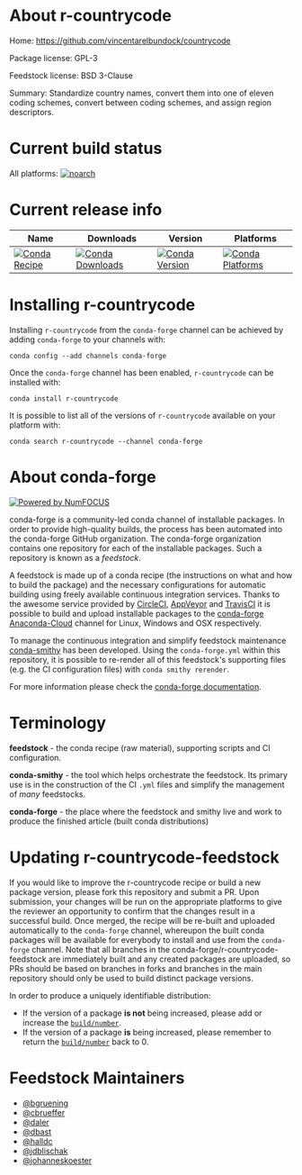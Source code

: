 <!--
# -*- mode: jinja -*-
-->

About r-countrycode
===================

Home: https://github.com/vincentarelbundock/countrycode

Package license: GPL-3

Feedstock license: BSD 3-Clause

Summary: Standardize country names, convert them into one of eleven coding schemes, convert between coding schemes, and assign region descriptors.



Current build status
====================

All platforms:
[![noarch](https://img.shields.io/circleci/project/github/conda-forge/r-countrycode-feedstock/master.svg?label=noarch)](https://circleci.com/gh/conda-forge/r-countrycode-feedstock)

Current release info
====================

| Name | Downloads | Version | Platforms |
| --- | --- | --- | --- |
| [![Conda Recipe](https://img.shields.io/badge/recipe-r--countrycode-green.svg)](https://anaconda.org/conda-forge/r-countrycode) | [![Conda Downloads](https://img.shields.io/conda/dn/conda-forge/r-countrycode.svg)](https://anaconda.org/conda-forge/r-countrycode) | [![Conda Version](https://img.shields.io/conda/vn/conda-forge/r-countrycode.svg)](https://anaconda.org/conda-forge/r-countrycode) | [![Conda Platforms](https://img.shields.io/conda/pn/conda-forge/r-countrycode.svg)](https://anaconda.org/conda-forge/r-countrycode) |

Installing r-countrycode
========================

Installing `r-countrycode` from the `conda-forge` channel can be achieved by adding `conda-forge` to your channels with:

```
conda config --add channels conda-forge
```

Once the `conda-forge` channel has been enabled, `r-countrycode` can be installed with:

```
conda install r-countrycode
```

It is possible to list all of the versions of `r-countrycode` available on your platform with:

```
conda search r-countrycode --channel conda-forge
```


About conda-forge
=================

[![Powered by NumFOCUS](https://img.shields.io/badge/powered%20by-NumFOCUS-orange.svg?style=flat&colorA=E1523D&colorB=007D8A)](http://numfocus.org)

conda-forge is a community-led conda channel of installable packages.
In order to provide high-quality builds, the process has been automated into the
conda-forge GitHub organization. The conda-forge organization contains one repository
for each of the installable packages. Such a repository is known as a *feedstock*.

A feedstock is made up of a conda recipe (the instructions on what and how to build
the package) and the necessary configurations for automatic building using freely
available continuous integration services. Thanks to the awesome service provided by
[CircleCI](https://circleci.com/), [AppVeyor](https://www.appveyor.com/)
and [TravisCI](https://travis-ci.org/) it is possible to build and upload installable
packages to the [conda-forge](https://anaconda.org/conda-forge)
[Anaconda-Cloud](https://anaconda.org/) channel for Linux, Windows and OSX respectively.

To manage the continuous integration and simplify feedstock maintenance
[conda-smithy](https://github.com/conda-forge/conda-smithy) has been developed.
Using the ``conda-forge.yml`` within this repository, it is possible to re-render all of
this feedstock's supporting files (e.g. the CI configuration files) with ``conda smithy rerender``.

For more information please check the [conda-forge documentation](https://conda-forge.org/docs/).

Terminology
===========

**feedstock** - the conda recipe (raw material), supporting scripts and CI configuration.

**conda-smithy** - the tool which helps orchestrate the feedstock.
                   Its primary use is in the construction of the CI ``.yml`` files
                   and simplify the management of *many* feedstocks.

**conda-forge** - the place where the feedstock and smithy live and work to
                  produce the finished article (built conda distributions)


Updating r-countrycode-feedstock
================================

If you would like to improve the r-countrycode recipe or build a new
package version, please fork this repository and submit a PR. Upon submission,
your changes will be run on the appropriate platforms to give the reviewer an
opportunity to confirm that the changes result in a successful build. Once
merged, the recipe will be re-built and uploaded automatically to the
`conda-forge` channel, whereupon the built conda packages will be available for
everybody to install and use from the `conda-forge` channel.
Note that all branches in the conda-forge/r-countrycode-feedstock are
immediately built and any created packages are uploaded, so PRs should be based
on branches in forks and branches in the main repository should only be used to
build distinct package versions.

In order to produce a uniquely identifiable distribution:
 * If the version of a package **is not** being increased, please add or increase
   the [``build/number``](https://conda.io/docs/user-guide/tasks/build-packages/define-metadata.html#build-number-and-string).
 * If the version of a package **is** being increased, please remember to return
   the [``build/number``](https://conda.io/docs/user-guide/tasks/build-packages/define-metadata.html#build-number-and-string)
   back to 0.

Feedstock Maintainers
=====================

* [@bgruening](https://github.com/bgruening/)
* [@cbrueffer](https://github.com/cbrueffer/)
* [@daler](https://github.com/daler/)
* [@dbast](https://github.com/dbast/)
* [@halldc](https://github.com/halldc/)
* [@jdblischak](https://github.com/jdblischak/)
* [@johanneskoester](https://github.com/johanneskoester/)

